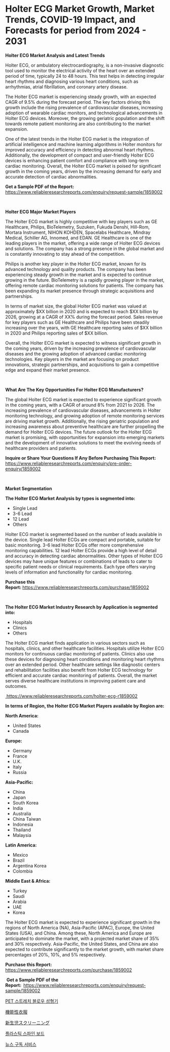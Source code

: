 <p><h1>Holter ECG Market Growth, Market Trends, COVID-19 Impact, and Forecasts for period from 2024 - 2031</h1></p><p><strong>Holter ECG Market Analysis and Latest Trends</strong></p>
<p><p>Holter ECG, or ambulatory electrocardiography, is a non-invasive diagnostic tool used to monitor the electrical activity of the heart over an extended period of time, typically 24 to 48 hours. This test helps in detecting irregular heart rhythms and diagnosing various heart conditions, such as arrhythmias, atrial fibrillation, and coronary artery disease.</p><p>The Holter ECG market is experiencing steady growth, with an expected CAGR of 9.5% during the forecast period. The key factors driving this growth include the rising prevalence of cardiovascular diseases, increasing adoption of wearable cardiac monitors, and technological advancements in Holter ECG devices. Moreover, the growing geriatric population and the shift towards remote patient monitoring are also contributing to the market expansion.</p><p>One of the latest trends in the Holter ECG market is the integration of artificial intelligence and machine learning algorithms in Holter monitors for improved accuracy and efficiency in detecting abnormal heart rhythms. Additionally, the development of compact and user-friendly Holter ECG devices is enhancing patient comfort and compliance with long-term cardiac monitoring. Overall, the Holter ECG market is poised for significant growth in the coming years, driven by the increasing demand for early and accurate detection of cardiac abnormalities.</p></p>
<p><strong>Get a Sample PDF of the Report:&nbsp;</strong> <a href="https://www.reliableresearchreports.com/enquiry/request-sample/1859002">https://www.reliableresearchreports.com/enquiry/request-sample/1859002</a></p>
<p>&nbsp;</p>
<p><strong>Holter ECG Major Market Players</strong></p>
<p><p>The Holter ECG market is highly competitive with key players such as GE Healthcare, Philips, BioTelemetry, Suzuken, Fukuda Denshi, Hill-Rom, Mortara Instrument, NIHON KOHDEN, Spacelabs Healthcare, Mindray Medical, Schiller AG, Innomed, and EDAN. GE Healthcare is one of the leading players in the market, offering a wide range of Holter ECG devices and solutions. The company has a strong presence in the global market and is constantly innovating to stay ahead of the competition.</p><p>Philips is another key player in the Holter ECG market, known for its advanced technology and quality products. The company has been experiencing steady growth in the market and is expected to continue growing in the future. BioTelemetry is a rapidly growing player in the market, offering remote cardiac monitoring solutions for patients. The company has been expanding its market presence through strategic acquisitions and partnerships.</p><p>In terms of market size, the global Holter ECG market was valued at approximately $XX billion in 2020 and is expected to reach $XX billion by 2026, growing at a CAGR of XX% during the forecast period. Sales revenue for key players such as GE Healthcare and Philips have been steadily increasing over the years, with GE Healthcare reporting sales of $XX billion in 2020 and Philips reporting sales of $XX billion.</p><p>Overall, the Holter ECG market is expected to witness significant growth in the coming years, driven by the increasing prevalence of cardiovascular diseases and the growing adoption of advanced cardiac monitoring technologies. Key players in the market are focusing on product innovations, strategic partnerships, and acquisitions to gain a competitive edge and expand their market presence.</p></p>
<p>&nbsp;</p>
<p><strong>What Are The Key Opportunities For Holter ECG Manufacturers?</strong></p>
<p><p>The global Holter ECG market is expected to experience significant growth in the coming years, with a CAGR of around 8% from 2021 to 2026. The increasing prevalence of cardiovascular diseases, advancements in Holter monitoring technology, and growing adoption of remote monitoring services are driving market growth. Additionally, the rising geriatric population and increasing awareness about preventive healthcare are further propelling the demand for Holter ECG devices. The future outlook for the Holter ECG market is promising, with opportunities for expansion into emerging markets and the development of innovative solutions to meet the evolving needs of healthcare providers and patients.</p></p>
<p><strong>Inquire or Share Your Questions If Any Before Purchasing This Report:</strong> <a href="https://www.reliableresearchreports.com/enquiry/pre-order-enquiry/1859002">https://www.reliableresearchreports.com/enquiry/pre-order-enquiry/1859002</a></p>
<p>&nbsp;</p>
<p><strong>Market Segmentation</strong></p>
<p><strong>The Holter ECG Market Analysis by types is segmented into:</strong></p>
<p><ul><li>Single Lead</li><li>3-6 Lead</li><li>12 Lead</li><li>Others</li></ul></p>
<p><p>Holter ECG market is segmented based on the number of leads available in the device. Single lead Holter ECGs are compact and portable, suitable for basic monitoring. 3-6 lead Holter ECGs offer more comprehensive monitoring capabilities. 12 lead Holter ECGs provide a high level of detail and accuracy in detecting cardiac abnormalities. Other types of Holter ECG devices may have unique features or combinations of leads to cater to specific patient needs or clinical requirements. Each type offers varying levels of information and functionality for cardiac monitoring.</p></p>
<p><strong>Purchase this Report:&nbsp;</strong><a href="https://www.reliableresearchreports.com/purchase/1859002">https://www.reliableresearchreports.com/purchase/1859002</a></p>
<p>&nbsp;</p>
<p><strong>The Holter ECG Market Industry Research by Application is segmented into:</strong></p>
<p><ul><li>Hospitals</li><li>Clinics</li><li>Others</li></ul></p>
<p><p>The Holter ECG market finds application in various sectors such as hospitals, clinics, and other healthcare facilities. Hospitals utilize Holter ECG monitors for continuous cardiac monitoring of patients. Clinics also use these devices for diagnosing heart conditions and monitoring heart rhythms over an extended period. Other healthcare settings like diagnostic centers and rehabilitation facilities also benefit from Holter ECG technology for efficient and accurate cardiac monitoring of patients. Overall, the market serves diverse healthcare institutions in improving patient care and outcomes.</p></p>
<p><a href="https://www.reliableresearchreports.com/holter-ecg-r1859002">&nbsp;https://www.reliableresearchreports.com/holter-ecg-r1859002</a></p>
<p><strong>In terms of Region, the Holter ECG Market Players available by Region are:</strong></p>
<p>
    <p> <strong> North America: </strong>
        <ul>
            <li>United States</li>
            <li>Canada</li>
        </ul>
        </p> 
    <p> <strong> Europe: </strong>
        <ul>
            <li>Germany</li>
            <li>France</li>
            <li>U.K.</li>
            <li>Italy</li>
            <li>Russia</li>
        </ul>
        </p> 
    <p> <strong> Asia-Pacific: </strong>
        <ul>
            <li>China</li>
            <li>Japan</li>
            <li>South Korea</li>
            <li>India</li>
            <li>Australia</li>
            <li>China Taiwan</li>
            <li>Indonesia</li>
            <li>Thailand</li>
            <li>Malaysia</li>
        </ul>
        </p> 
    <p> <strong> Latin America: </strong>
        <ul>
            <li>Mexico</li>
            <li>Brazil</li>
            <li>Argentina Korea</li>
            <li>Colombia</li>
        </ul>
        </p> 
    <p> <strong> Middle East & Africa: </strong>
        <ul>
            <li>Turkey</li>
            <li>Saudi</li>
            <li>Arabia</li>
            <li>UAE</li>
            <li>Korea</li>
        </ul>
    </p>
    </p>
<p><p>The Holter ECG market is expected to experience significant growth in the regions of North America (NA), Asia-Pacific (APAC), Europe, the United States (USA), and China. Among these, North America and Europe are anticipated to dominate the market, with a projected market share of 35% and 30% respectively. Asia-Pacific, the United States, and China are also expected to contribute significantly to the market growth, with market share percentages of 20%, 10%, and 5% respectively.</p></p>
<p><strong>Purchase this Report: </strong><a href="https://www.reliableresearchreports.com/purchase/1859002">https://www.reliableresearchreports.com/purchase/1859002</a></p>
<p>&nbsp;<strong>Get a Sample PDF of the Report:&nbsp;&nbsp;</strong><a href="https://www.reliableresearchreports.com/enquiry/request-sample/1859002">https://www.reliableresearchreports.com/enquiry/request-sample/1859002</a></p>
<p><strong></strong></p>
<p><p><a href="https://medium.com/@santiagojast/%ED%8E%AB-%EC%8A%A4%ED%8A%B8%EB%A0%88%EC%B9%98-%EB%B8%94%EB%A1%9C%EC%9A%B0-%EB%AA%B0%EB%94%A9-%EA%B8%B0%EA%B3%84-%EC%8B%9C%EC%9E%A5-%EA%B7%9C%EB%AA%A8%EB%8A%94-%EA%B8%80%EB%A1%9C%EB%B2%8C-%EC%82%B0%EC%97%85%EC%97%90%EC%84%9C-%EA%B0%80%EC%9E%A5-%EC%A2%8B%EC%9D%80-%EB%A7%88%EC%BC%80%ED%8C%85-%EC%B1%84%EB%84%90%EC%9D%84-%EB%93%9C%EB%9F%AC%EB%82%B8%EB%8B%A4-090a9bac0b19">PET 스트레치 블로우 성형기</a></p><p><a href="https://github.com/mm14022023/Market-Research-Report-List-1/blob/main/676662949823.md">機能性衣服</a></p><p><a href="https://github.com/RudySimonis2023/Market-Research-Report-List-1/blob/main/902037249824.md">新生児スクリーニング</a></p><p><a href="https://medium.com/@electat2023/%ED%94%8C%EB%9D%BC%EC%8A%A4%ED%8B%B1-%EC%B2%99%EC%B6%94-%EB%B3%B4%EB%93%9C-%EC%8B%9C%EC%9E%A5-%EA%B7%9C%EB%AA%A8%EB%8A%94-%EC%84%B8%EA%B3%84-%EC%82%B0%EC%97%85%EC%97%90%EC%84%9C-%EA%B0%80%EC%9E%A5-%EC%A2%8B%EC%9D%80-%EB%A7%88%EC%BC%80%ED%8C%85-%EC%B1%84%EB%84%90%EC%9D%84-%EB%93%9C%EB%9F%AC%EB%83%85%EB%8B%88%EB%8B%A4-26ddb589b9fb">플라스틱 스파인 보드</a></p><p><a href="https://github.com/trmesnao7959541/Market-Research-Report-List-2/blob/main/488153444807.md">뉴스 구독 서비스</a></p></p>